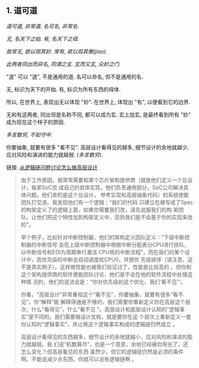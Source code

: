 ## 1. 道可道

*道可道, 非常道. 名可名, 非常名.*

*无, 名天下之始. 有, 名天下之母.*

*故常无, 欲以观其妙. 常有, 欲以观其徼(jiao).*

*此两者同出而异名, 同谓之玄. 玄而又玄, 众妙之门.*

"道" 可以 "道", 不是通用的道. 名可以命名, 但不是通用的名.

无, 标识为天下的开始. 有, 标识为所有东西的母体.

所以, 在世界上, 表现出无以体现 "妙". 在世界上, 体现出 "有", 以便看到它的边界.

无和有这两者, 同出但是名称不同, 都可以成为玄. 玄上加玄, 是最终看到所有 "妙" 成为现在这个样子的原因. 

*多言数穷, 不如守中.*

你要抽象, 就要有很多 "看不见". 高层设计看得见的越多, 细节设计的余地就越少, 应对风险和演进的能力就越弱. (*多言数穷*).

链接: [从逻辑链问题讨论怎么做高层设计](https://gitee.com/Kenneth-Lee-2012/MySummary/blob/master/%E8%BD%AF%E4%BB%B6%E6%9E%84%E6%9E%B6%E8%AE%BE%E8%AE%A1/%E4%BB%8E%E9%80%BB%E8%BE%91%E9%93%BE%E9%97%AE%E9%A2%98%E8%AE%A8%E8%AE%BA%E6%80%8E%E4%B9%88%E5%81%9A%E9%AB%98%E5%B1%82%E8%AE%BE%E8%AE%A1.rst)

> 由于工作原因，我常常需要和某个芯片架构提供商（就是他们定义一个总设计，每家SoC完 成自己的具体实现，他们负责通用部分，SoC公司解决具体问题。他们卖的是这个总设计， 参考实现和高层抽象代码）的系统使能团队打交道。我发现他们有一个逻辑：“我们的代码 只建立在被写成了Spec的构架定义了的逻辑上面，如果你需要我们改，请先说服我们的构 架团队，让他们把这个特性加到构架定义中，否则我们是不会基于你的实现来改的”。
>
> 举个例子，比如针对中断控制器，他们的架构定义团队定义：“下级中断控制器的中断信号 会在上级中断控制器中根据中断分配表分CPU进行排队，以中断信号和EOI为周期串行激活 CPU核的中断流程”，而在我们的某个设计中，高优先级的中断会自动调度给CPU0，并按优 先级排序（请注意，这不是真实例子）。这样做性能也被我们验证过了，性能是比较高的 。但你和这个架构提供商的软件使能团队讨论，他们是不会在他的软件流程中处理这种情 况的，他们的说法会是：“你对优先级的这个优化，我们‘看不见’”。
>
> 你看，“高层设计”非常重视这个“看不见”，你要抽象，就要有很多“看不见”。你“解释”能 解释得通是不够的，我们需要你重新定义你在高层这个层次，什么“看得见”，什么“看不见 ”。高层设计和底层设计认知的“逻辑事实”是不同的。我们需要做设计文档，就是要你在这 个层次上重新定义一套你认知的“逻辑事实”，并让用这个逻辑事实构成的逻辑链仍然成立 。
>
> 高层设计看得见的东西越多，细节设计的余地就越小，应对风险和演进的能力就越弱。我 们说“机数算尽”，也是一个意思，余地已经被你用光了，还怎么变化？但高层看见的东西 虽然少，但它的逻辑链仍然是必须的条件啊。不能说减少点东西，你就可以没有逻辑链啊 。

